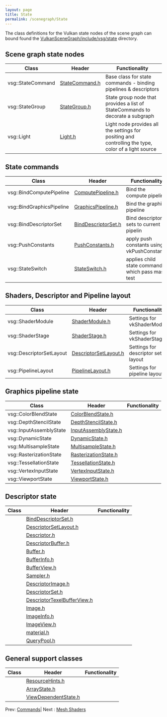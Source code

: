 ```yaml
---
layout: page
title: State
permalink: /scenegraph/State
---
```


The class definitions for the Vulkan state nodes of the scene graph can bound found the [VulkanSceneGraph/include/vsg/state](https://github.com/vsg-dev/VulkanSceneGraph/blob/master/include/vsg/state/) directory.

## Scene graph state nodes

| Class | Header | Functionality |
| --- | --- | --- |
| vsg::StateCommand | [StateCommand.h](https://github.com/vsg-dev/VulkanSceneGraph/blob/master/include/vsg/state/) | Base class for state commands - binding pipelines & descriptors |
| vsg::StateGroup | [StateGroup.h](https://github.com/vsg-dev/VulkanSceneGraph/blob/master/include/vsg/nodes/StateGroup.h) | State group node that provides a list of StateCommands to decorate a subgraph |
| vsg::Light | [Light.h](https://github.com/vsg-dev/VulkanSceneGraph/blob/master/include/vsg/nodes/Light.h) | Light node provides all the settings for positing and controlling the type, color of a light source |

## State commands

| Class | Header | Functionality |
| --- | --- | --- |
| vsg::BindComputePipeline | [ComputePipeline.h](https://github.com/vsg-dev/VulkanSceneGraph/blob/master/include/vsg/state/ComputePipeline.h) | Bind the compute pipeline |
| vsg::BindGraphicsPipeline | [GraphicsPipeline.h](https://github.com/vsg-dev/VulkanSceneGraph/blob/master/include/vsg/state/GraphicsPipeline.h) | Bind the graphics pipeline |
| vsg::BindDescriptorSet | [BindDescriptorSet.h](https://github.com/vsg-dev/VulkanSceneGraph/blob/master/include/vsg/state/BindDescriptorSet.h) | Bind descriptors sets to current pipelin |
| vsg::PushConstants | [PushConstants.h](https://github.com/vsg-dev/VulkanSceneGraph/blob/master/include/vsg/state/PushConstants.h) |  apply push constants using vkPushConstants |
| vsg::StateSwitch | [StateSwitch.h](https://github.com/vsg-dev/VulkanSceneGraph/blob/master/include/vsg/state/StateSwitch.h) | applies child state commands which pass mask test |

## Shaders, Descriptor and Pipeline layout

| Class | Header | Functionality |
| --- | --- | --- |
| vsg::ShaderModule | [ShaderModule.h](https://github.com/vsg-dev/VulkanSceneGraph/blob/master/include/vsg/state/ShaderModule.h) | Settings for vkShaderModule |
| vsg::ShaderStage | [ShaderStage.h](https://github.com/vsg-dev/VulkanSceneGraph/blob/master/include/vsg/state/ShaderStage.h) | Settings for vkShaderStage |
| vsg::DescriptorSetLayout | [DescriptorSetLayout.h](https://github.com/vsg-dev/VulkanSceneGraph/blob/master/include/vsg/state/DescriptorSetLayout.h) | Settings for descriptor set layout |
| vsg::PipelineLayout | [PipelineLayout.h](https://github.com/vsg-dev/VulkanSceneGraph/blob/master/include/vsg/state/PipelineLayout.h) | Settings for pipeline layout |

## Graphics pipeline state

| Class | Header | Functionality |
| --- | --- | --- |
| vsg::ColorBlendState | [ColorBlendState.h](https://github.com/vsg-dev/VulkanSceneGraph/blob/master/include/vsg/state/ColorBlendState.h) | |
| vsg::DepthStencilState | [DepthStencilState.h](https://github.com/vsg-dev/VulkanSceneGraph/blob/master/include/vsg/state/DepthStencilState.h) | |
| vsg::InputAssemblyState| [InputAssemblyState.h](https://github.com/vsg-dev/VulkanSceneGraph/blob/master/include/vsg/state/InputAssemblyState.h) | |
| vsg::DynamicState | [DynamicState.h](https://github.com/vsg-dev/VulkanSceneGraph/blob/master/include/vsg/state/DynamicState.h) | |
| vsg::MultisampleState | [MultisampleState.h](https://github.com/vsg-dev/VulkanSceneGraph/blob/master/include/vsg/state/MultisampleState.h) | |
| vsg::RasterizationState | [RasterizationState.h](https://github.com/vsg-dev/VulkanSceneGraph/blob/master/include/vsg/state/RasterizationState.h) | |
| vsg::TessellationState | [TessellationState.h](https://github.com/vsg-dev/VulkanSceneGraph/blob/master/include/vsg/state/TessellationState.h) | |
| vsg::VertexInputState | [VertexInputState.h](https://github.com/vsg-dev/VulkanSceneGraph/blob/master/include/vsg/state/VertexInputState.h) | |
| vsg::ViewportState| [ViewportState.h](https://github.com/vsg-dev/VulkanSceneGraph/blob/master/include/vsg/state/ViewportState.h) | |

## Descriptor state

| Class | Header | Functionality |
| --- | --- | --- |
| | [BindDescriptorSet.h](https://github.com/vsg-dev/VulkanSceneGraph/blob/master/include/vsg/state/) | |
| | [DescriptorSetLayout.h](https://github.com/vsg-dev/VulkanSceneGraph/blob/master/include/vsg/state/) | |
| | [Descriptor.h](https://github.com/vsg-dev/VulkanSceneGraph/blob/master/include/vsg/state/) | |
| | [DescriptorBuffer.h](https://github.com/vsg-dev/VulkanSceneGraph/blob/master/include/vsg/state/) | |
| | [Buffer.h](https://github.com/vsg-dev/VulkanSceneGraph/blob/master/include/vsg/state/) | |
| | [BufferInfo.h](https://github.com/vsg-dev/VulkanSceneGraph/blob/master/include/vsg/state/) | |
| | [BufferView.h](https://github.com/vsg-dev/VulkanSceneGraph/blob/master/include/vsg/state/) | |
| | [Sampler.h](https://github.com/vsg-dev/VulkanSceneGraph/blob/master/include/vsg/state/) | |
| | [DescriptorImage.h](https://github.com/vsg-dev/VulkanSceneGraph/blob/master/include/vsg/state/) | |
| | [DescriptorSet.h](https://github.com/vsg-dev/VulkanSceneGraph/blob/master/include/vsg/state/) | |
| | [DescriptorTexelBufferView.h](https://github.com/vsg-dev/VulkanSceneGraph/blob/master/include/vsg/state/) | |
| | [Image.h](https://github.com/vsg-dev/VulkanSceneGraph/blob/master/include/vsg/state/) | |
| | [ImageInfo.h](https://github.com/vsg-dev/VulkanSceneGraph/blob/master/include/vsg/state/) | |
| | [ImageView.h](https://github.com/vsg-dev/VulkanSceneGraph/blob/master/include/vsg/state/) | |
| | [material.h](https://github.com/vsg-dev/VulkanSceneGraph/blob/master/include/vsg/state/) | |
| | [QueryPool.h](https://github.com/vsg-dev/VulkanSceneGraph/blob/master/include/vsg/state/) | |

## General support classes

| Class | Header | Functionality |
| --- | --- | --- |
| | [ResourceHints.h](https://github.com/vsg-dev/VulkanSceneGraph/blob/master/include/vsg/state/) | |
| | [ArrayState.h](https://github.com/vsg-dev/VulkanSceneGraph/blob/master/include/vsg/state/) | |
| | [ViewDependentState.h](https://github.com/vsg-dev/VulkanSceneGraph/blob/master/include/vsg/state/) | |

Prev: [Commands](Commands.md)| Next : [Mesh Shaders](MeshShaders.md)

